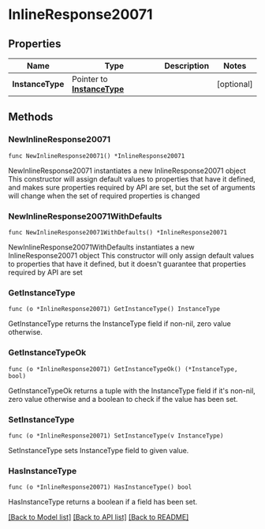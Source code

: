 # InlineResponse20071

## Properties

Name | Type | Description | Notes
------------ | ------------- | ------------- | -------------
**InstanceType** | Pointer to [**InstanceType**](instanceType.md) |  | [optional] 

## Methods

### NewInlineResponse20071

`func NewInlineResponse20071() *InlineResponse20071`

NewInlineResponse20071 instantiates a new InlineResponse20071 object
This constructor will assign default values to properties that have it defined,
and makes sure properties required by API are set, but the set of arguments
will change when the set of required properties is changed

### NewInlineResponse20071WithDefaults

`func NewInlineResponse20071WithDefaults() *InlineResponse20071`

NewInlineResponse20071WithDefaults instantiates a new InlineResponse20071 object
This constructor will only assign default values to properties that have it defined,
but it doesn't guarantee that properties required by API are set

### GetInstanceType

`func (o *InlineResponse20071) GetInstanceType() InstanceType`

GetInstanceType returns the InstanceType field if non-nil, zero value otherwise.

### GetInstanceTypeOk

`func (o *InlineResponse20071) GetInstanceTypeOk() (*InstanceType, bool)`

GetInstanceTypeOk returns a tuple with the InstanceType field if it's non-nil, zero value otherwise
and a boolean to check if the value has been set.

### SetInstanceType

`func (o *InlineResponse20071) SetInstanceType(v InstanceType)`

SetInstanceType sets InstanceType field to given value.

### HasInstanceType

`func (o *InlineResponse20071) HasInstanceType() bool`

HasInstanceType returns a boolean if a field has been set.


[[Back to Model list]](../README.md#documentation-for-models) [[Back to API list]](../README.md#documentation-for-api-endpoints) [[Back to README]](../README.md)


